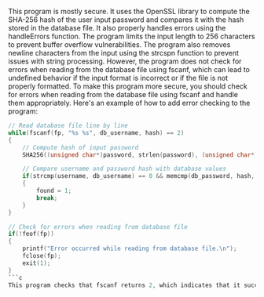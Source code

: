
This program is mostly secure. It uses the OpenSSL library to compute the SHA-256 hash of the user input password and compares it with the hash stored in the database file. It also properly handles errors using the handleErrors function. The program limits the input length to 256 characters to prevent buffer overflow vulnerabilities. The program also removes newline characters from the input using the strcspn function to prevent issues with string processing. However, the program does not check for errors when reading from the database file using fscanf, which can lead to undefined behavior if the input format is incorrect or if the file is not properly formatted. To make this program more secure, you should check for errors when reading from the database file using fscanf and handle them appropriately. Here's an example of how to add error checking to the program:

```c
// Read database file line by line
while(fscanf(fp, "%s %s", db_username, hash) == 2)
{
    // Compute hash of input password
    SHA256((unsigned char*)password, strlen(password), (unsigned char*)db_password);

    // Compare username and password hash with database values
    if(strcmp(username, db_username) == 0 && memcmp(db_password, hash, HASH_LENGTH) == 0)
    {
        found = 1;
        break;
    }
}

// Check for errors when reading from database file
if(!feof(fp))
{
    printf("Error occurred while reading from database file.\n");
    fclose(fp);
    exit(1);
}
```c
This program checks that fscanf returns 2, which indicates that it successfully read two strings from the file. It also checks for errors using feof to ensure that the end of the file was reached without errors.